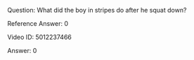 Question: What did the boy in stripes do after he squat down?

Reference Answer: 0

Video ID: 5012237466

Answer: 0

